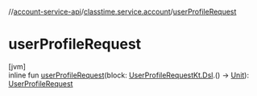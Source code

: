 //[account-service-api](../../index.md)/[classtime.service.account](index.md)/[userProfileRequest](user-profile-request.md)

# userProfileRequest

[jvm]\
inline fun [userProfileRequest](user-profile-request.md)(block: [UserProfileRequestKt.Dsl](-user-profile-request-kt/-dsl/index.md).() -&gt; [Unit](https://kotlinlang.org/api/latest/jvm/stdlib/kotlin/-unit/index.html)): [UserProfileRequest](-user-profile-request/index.md)
